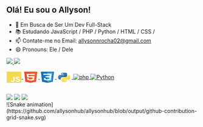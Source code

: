 ## Olá! Eu sou o Allyson!

- 🔭 Em Busca de Ser Um Dev Full-Stack
- 📚 Estudando JavaScript / PHP / Python / HTML / CSS /
- 📫 Contate-me no Email: allysonnrocha02@gmail.com
- 😄 Pronouns: Ele / Dele

 <div>
  <a href="https://github.com/allysonhub">
  <img height="200em" src="https://github-readme-stats.vercel.app/api?username=allysonhub&show_icons=true&theme=tokyonight&include_all_commits=true&count_private=true"/>
  <img height="200em" src="https://github-readme-stats.vercel.app/api/top-langs/?username=allysonhub&layout=compact&langs_count=16&theme=tokyonight"/>
</div>

<div style="display: inline_block"><br>
  <img align="center" alt="Js" height="30" width="40" src="https://raw.githubusercontent.com/devicons/devicon/master/icons/javascript/javascript-plain.svg">
  <img align="center" alt="HTML" height="30" width="40" src="https://raw.githubusercontent.com/devicons/devicon/master/icons/html5/html5-original.svg">
  <img align="center" alt="CSS" height="30" width="40" src="https://raw.githubusercontent.com/devicons/devicon/master/icons/css3/css3-original.svg">
  <img align="center" alt="Python" height="30" width="40" src="https://raw.githubusercontent.com/devicons/devicon/master/icons/python/python-original.svg">
  <img align="center" alt="php" height="40" width="50" src="https://cdn.jsdelivr.net/gh/devicons/devicon@latest/icons/php/php-original.svg">
  <img align="center" alt="Python" height="40" width="40" src="https://cdn.jsdelivr.net/gh/devicons/devicon@latest/icons/jupyter/jupyter-original-wordmark.svg">
</div>

##

<div> 
  <a href="https://www.instagram.com/_allysonx._09/" target="_blank"><img src="https://img.shields.io/badge/-Instagram-%23E4405F?style=for-the-badge&logo=instagram&logoColor=white" target="_blank"></a>
  <a href = "mailto:allysonnrocha02@gmail.com"><img src="https://img.shields.io/badge/Gmail-D14836?style=for-the-badge&logo=gmail&logoColor=white"></a>
  <a href="https://www.linkedin.com/in/allyson-rochaa/" target="_blank"><img src="https://img.shields.io/badge/-LinkedIn-%230077B5?style=for-the-badge&logo=linkedin&logoColor=white" target="_blank"></a> 
  
</div>
![Snake animation](https://github.com/allysonhub/allysonhub/blob/output/github-contribution-grid-snake.svg)
